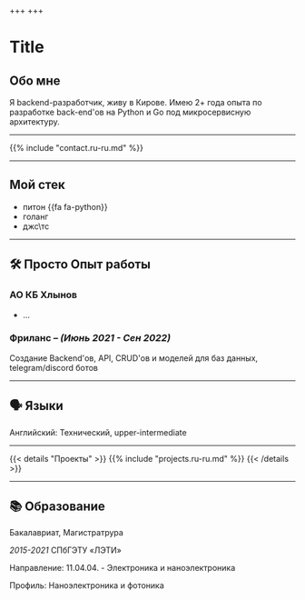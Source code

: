 +++
+++
# Title

## Обо мне

Я backend-разработчик, живу в Кирове. Имею 2+ годa опыта по разработке back-end'ов на Python и Go под микросервисную архитектуру.

<!-- Так же меня есть опыт научных исследований в области физики. Благодаря этому я свободно владею множеством сложных терминов и понимаю проблемы, которые можно решить математически. -->

---

{{% include "contact.ru-ru.md" %}}

---

## Мой стек

- питон {{fa fa-python}}
- голанг
- джс\тс

---

## 🛠 Просто Опыт работы

### АО КБ Хлынов

- ...

### Фриланс *– (Июнь 2021 - Сен 2022)*

Создание Backend'ов, API, CRUD'ов и моделей для баз данных, telegram/discord ботов

---

## 🗣 Языки

Английский: Технический, upper-intermediate

---

{{< details "Проекты" >}}
{{% include "projects.ru-ru.md" %}}
{{< /details >}}

---

## 📚 Образование

Бакалавриат, Магистратрура

*2015-2021* СПбГЭТУ «ЛЭТИ»

Направление: 11.04.04. - Электроника и наноэлектроника

Профиль: Наноэлектроника и фотоника
